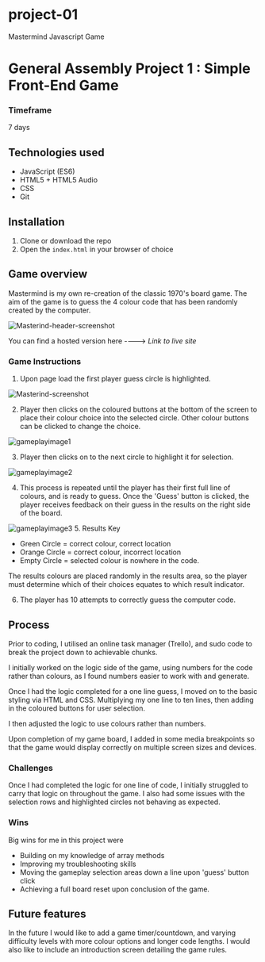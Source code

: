 # project-01
Mastermind Javascript Game


# General Assembly Project 1 : Simple Front-End Game

### Timeframe
7 days

## Technologies used

* JavaScript (ES6)
* HTML5 + HTML5 Audio
* CSS
* Git

## Installation

1. Clone or download the repo
1. Open the `index.html` in your browser of choice

## Game overview

Mastermind is my own re-creation of the classic 1970's board game. The aim of the game is to guess the 4 colour code that has been randomly created by the computer.

![Masterind-header-screenshot](https://user-images.githubusercontent.com/47188720/55615363-2dac9f80-5787-11e9-960f-e16e6833a04f.png)

You can find a hosted version here ---->    _Link to live site_






### Game Instructions

1. Upon page load the first player guess circle is highlighted.


![Masterind-screenshot](https://user-images.githubusercontent.com/47188720/55614542-25ebfb80-5785-11e9-9a56-3ce6684c461d.png)


2. Player then clicks on the coloured buttons at the bottom of the screen to place their colour choice into the selected circle. Other colour buttons can be clicked to change the choice.


![gameplayimage1](https://user-images.githubusercontent.com/47188720/55617181-6d758600-578b-11e9-8154-c51a6d00ac48.png)

3. Player then clicks on to the next circle to highlight it for selection.

![gameplayimage2](https://user-images.githubusercontent.com/47188720/55617361-ce9d5980-578b-11e9-99bf-289b020ab308.png)

4. This process is repeated until the player has their first full line of colours, and is ready to guess.
Once the 'Guess' button is clicked, the player receives feedback on their guess in the results on the right side of the board.

![gameplayimage3](https://user-images.githubusercontent.com/47188720/55617876-0953c180-578d-11e9-815c-23e870dba839.png)
5. Results Key
 * Green Circle = correct colour, correct location
  * Orange Circle = correct colour, incorrect location
  * Empty Circle = selected colour is nowhere in the code.


  The results colours are placed randomly in the results area, so the player must determine which of their choices equates to which result indicator.

6. The player has 10 attempts to correctly guess the computer code.



## Process
Prior to coding, I utilised an online task manager (Trello), and sudo code to break the project down to achievable chunks.

I initially worked on the logic side of the game, using numbers for the code rather than colours, as I found numbers easier to work with and generate.


Once I had the logic completed for a one line guess, I moved on to the basic styling via HTML and CSS.
Multiplying my one line to ten lines, then adding in the coloured buttons for user selection.

I then adjusted the logic to use colours rather than numbers.

Upon completion of my game board, I added in some media breakpoints so that the game would display correctly on multiple screen sizes and devices.


### Challenges
 Once I had completed the logic for one line of code, I initially struggled to carry that logic on throughout the game.  I also had some issues with the selection rows and highlighted circles not behaving as expected.

### Wins
Big wins for me in this project were
* Building on my knowledge of array methods
* Improving my troubleshooting skills
* Moving the gameplay selection areas down a line upon 'guess' button click
* Achieving a full board reset upon conclusion of the game.


## Future features
In the future I would like to add a game timer/countdown, and varying difficulty levels with more colour options and longer code lengths.  I would also like to include an introduction screen detailing the game rules.

